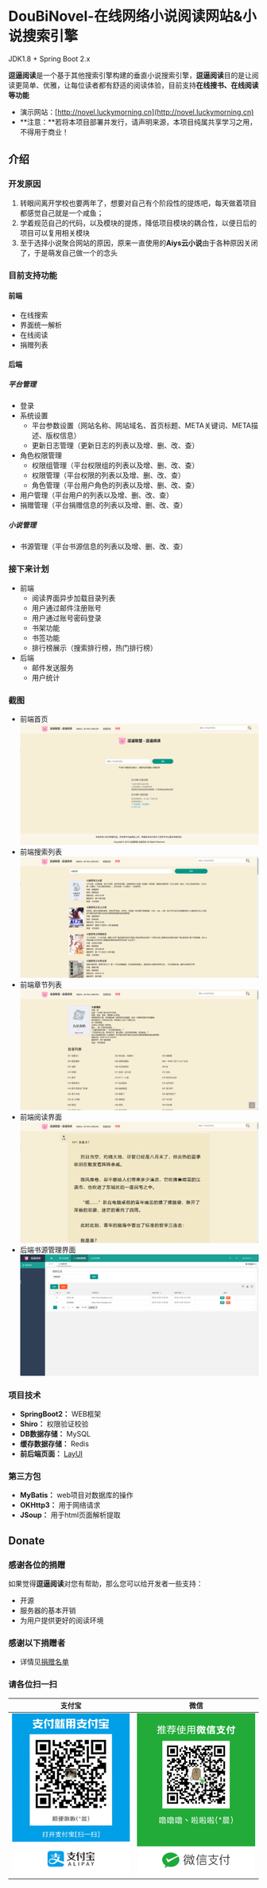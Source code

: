 # DouBiNovel-在线网络小说阅读网站&小说搜索引擎
JDK1.8  + Spring Boot 2.x

**逗逼阅读**是一个基于其他搜索引擎构建的垂直小说搜索引擎，**逗逼阅读**目的是让阅读更简单、优雅，让每位读者都有舒适的阅读体验，目前支持**在线搜书、在线阅读等功能**
* 演示网站：[http://novel.luckymorning.cn](http://novel.luckymorning.cn)
* **注意：**若将本项目部署并发行，请声明来源，本项目纯属共享学习之用，不得用于商业！
## 介绍
### 开发原因
1. 转眼间离开学校也要两年了，想要对自己有个阶段性的提炼吧，每天做着项目都感觉自己就是一个咸鱼；
2. 学着规范自己的代码，以及模块的提炼，降低项目模块的耦合性，以便日后的项目可以复用相关模块
3. 至于选择小说聚合网站的原因，原来一直使用的**Aiys云小说**由于各种原因关闭了，于是萌发自己做一个的念头
### 目前支持功能
#### 前端
* 在线搜索
* 界面统一解析
* 在线阅读
* 捐赠列表
#### 后端
##### 平台管理
* 登录
* 系统设置
    * 平台参数设置（网站名称、网站域名、首页标题、META关键词、META描述、版权信息）
    * 更新日志管理（更新日志的列表以及增、删、改、查）
* 角色权限管理
    * 权限组管理（平台权限组的列表以及增、删、改、查）
    * 权限管理（平台权限的列表以及增、删、改、查）
    * 角色管理（平台用户角色的列表以及增、删、改、查）
* 用户管理（平台用户的列表以及增、删、改、查）
* 捐赠管理（平台捐赠信息的列表以及增、删、改、查）
##### 小说管理
* 书源管理（平台书源信息的列表以及增、删、改、查）
### 接下来计划
* 前端
    * 阅读界面异步加载目录列表
    * 用户通过邮件注册账号
    * 用户通过账号密码登录
    * 书架功能
    * 书签功能
    * 排行榜展示（搜索排行榜，热门排行榜）
* 后端
    * 邮件发送服务
    * 用户统计
### 截图
* 前端首页
![前端首页](./front_index.png)
* 前端搜索列表
![前端搜索列表](./front_search.png)
* 前端章节列表
![前端章节列表](./front_detail.png)
* 前端阅读界面
![前端章节列表](./front_reader.png)
* 后端书源管理界面
![后端书源管理界面](./admin_book_source.png)
### 项目技术
* **SpringBoot2：** WEB框架
* **Shiro：** 权限验证校验
* **DB数据存储：** MySQL
* **缓存数据存储：** Redis
* **前后端页面：** [LayUI](https://www.layui.com/)
### 第三方包
* **MyBatis：** web项目对数据库的操作
* **OKHttp3：** 用于网络请求
* **JSoup：** 用于html页面解析提取
## Donate
### 感谢各位的捐赠
如果觉得**逗逼阅读**对您有帮助，那么您可以给开发者一些支持：
* 开源
* 服务器的基本开销
* 为用户提供更好的阅读环境
### 感谢以下捐赠者
* 详情见[捐赠名单](http://novel.luckymorning.cn/donate/list)
### 请各位扫一扫
| 支付宝 | 微信 |
| :----: | :----: |
| <img src="./donate_alipay.png" width="100%"> | <img src="./donate_wechat.png" width="100%"> |

